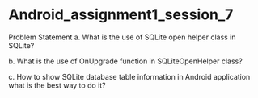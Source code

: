 # Android_assignment1_session_7
Problem Statement
a. What is the use of SQLite open helper class in SQLite?

b. What is the use of OnUpgrade function in SQLiteOpenHelper class?


c. How to show SQLite database table information in Android application what is the best way to do it?
